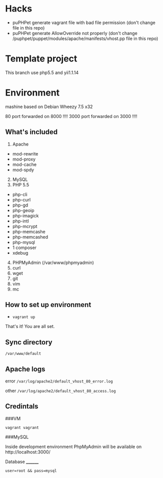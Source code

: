 # Hacks
- puPHPet generate vagrant file with bad file permission (don't change file in this repo)
- puPHPet generate AllowOverride not properly (don't change /puphpet/puppet/modules/apache/manifests/vhost.pp file in this repo)

# Template project
This branch use php5.5 and yii1.1.14

# Environment

mashine based on Debian Wheezy 7.5 x32

80 port forwarded on 8000 !!!!
3000 port forwarded on 3000 !!!!

## What's included

1. Apache
  - mod-rewrite
  - mod-proxy
  - mod-cache
  - mod-spdy
2. MySQL
3. PHP 5.5
  - php-cli
  - php-curl
  - php-gd
  - php-geoip
  - php-imagick
  - php-intl
  - php-mcrypt
  - php-memcashe
  - php-memcashed
  - php-mysql
  - 1 composer
  - xdebug
4. PHPMyAdmin (/var/www/phpmyadmin)
5. curl
6. wget
7. git
8. vim
9. mc

## How to set up environment

- `vagrant up`

That's it! You are all set.

## Sync directory

`/var/www/default`

## Apache logs

error `/var/log/apache2/default_vhost_80_error.log`

other `/var/log/apache2/default_vhost_80_access.log`

## Credintals

###VM

`vagrant vagrant`

###MySQL

Inside development environment PhpMyAdmin will be available on http://localhost:3000/

Database **______**

`user=root && pass=mysql`